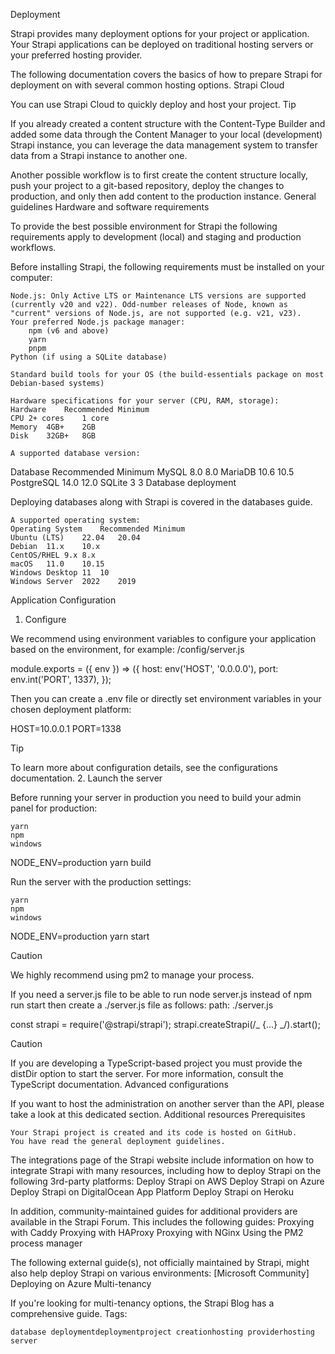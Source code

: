 Deployment

Strapi provides many deployment options for your project or application. Your Strapi applications can be deployed on traditional hosting servers or your preferred hosting provider.

The following documentation covers the basics of how to prepare Strapi for deployment on with several common hosting options.
Strapi Cloud

You can use Strapi Cloud to quickly deploy and host your project.
Tip

If you already created a content structure with the Content-Type Builder and added some data through the Content Manager to your local (development) Strapi instance, you can leverage the data management system to transfer data from a Strapi instance to another one.

Another possible workflow is to first create the content structure locally, push your project to a git-based repository, deploy the changes to production, and only then add content to the production instance.
General guidelines Hardware and software requirements

To provide the best possible environment for Strapi the following requirements apply to development (local) and staging and production workflows.

Before installing Strapi, the following requirements must be installed on your computer:

    Node.js: Only Active LTS or Maintenance LTS versions are supported (currently v20 and v22). Odd-number releases of Node, known as "current" versions of Node.js, are not supported (e.g. v21, v23).
    Your preferred Node.js package manager:
        npm (v6 and above)
        yarn
        pnpm
    Python (if using a SQLite database)

    Standard build tools for your OS (the build-essentials package on most Debian-based systems)

    Hardware specifications for your server (CPU, RAM, storage):
    Hardware	Recommended	Minimum
    CPU	2+ cores	1 core
    Memory	4GB+	2GB
    Disk	32GB+	8GB

    A supported database version:

Database Recommended Minimum
MySQL 8.0 8.0
MariaDB 10.6 10.5
PostgreSQL 14.0 12.0
SQLite 3 3
Database deployment

Deploying databases along with Strapi is covered in the databases guide.

    A supported operating system:
    Operating System	Recommended	Minimum
    Ubuntu (LTS)	22.04	20.04
    Debian	11.x	10.x
    CentOS/RHEL	9.x	8.x
    macOS	11.0	10.15
    Windows Desktop	11	10
    Windows Server	2022	2019

Application Configuration

1. Configure

We recommend using environment variables to configure your application based on the environment, for example:
/config/server.js

module.exports = ({ env }) => ({
host: env('HOST', '0.0.0.0'),
port: env.int('PORT', 1337),
});

Then you can create a .env file or directly set environment variables in your chosen deployment platform:

HOST=10.0.0.1
PORT=1338

Tip

To learn more about configuration details, see the configurations documentation. 2. Launch the server

Before running your server in production you need to build your admin panel for production:

    yarn
    npm
    windows

NODE_ENV=production yarn build

Run the server with the production settings:

    yarn
    npm
    windows

NODE_ENV=production yarn start

Caution

We highly recommend using pm2 to manage your process.

If you need a server.js file to be able to run node server.js instead of npm run start then create a ./server.js file as follows:
path: ./server.js

const strapi = require('@strapi/strapi');
strapi.createStrapi(/_ {...} _/).start();

Caution

If you are developing a TypeScript-based project you must provide the distDir option to start the server. For more information, consult the TypeScript documentation.
Advanced configurations

If you want to host the administration on another server than the API, please take a look at this dedicated section.
Additional resources
Prerequisites

    Your Strapi project is created and its code is hosted on GitHub.
    You have read the general deployment guidelines.

The integrations page of the Strapi website include information on how to integrate Strapi with many resources, including how to deploy Strapi on the following 3rd-party platforms:
Deploy Strapi on AWS
Deploy Strapi on Azure
Deploy Strapi on DigitalOcean App Platform
Deploy Strapi on Heroku

In addition, community-maintained guides for additional providers are available in the Strapi Forum. This includes the following guides:
Proxying with Caddy
Proxying with HAProxy
Proxying with NGinx
Using the PM2 process manager

The following external guide(s), not officially maintained by Strapi, might also help deploy Strapi on various environments:
[Microsoft Community] Deploying on Azure
Multi-tenancy

If you're looking for multi-tenancy options, the Strapi Blog has a comprehensive guide.
Tags:

    database deploymentdeploymentproject creationhosting providerhosting server
